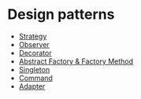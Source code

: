 # Design patterns

<ul>
    <li>
       <a href="https://github.com/simonvar/JavaPatterns/tree/master/src/xyz/tritin/strategy">Strategy</a>
    </li>
    <li>
        <a href="https://github.com/simonvar/JavaPatterns/tree/master/src/xyz/tritin/observer">Observer</a>
    </li>
    <li>
       <a href="https://github.com/simonvar/JavaPatterns/tree/master/src/xyz/tritin/decorator">Decorator</a>
    </li>
    <li>
       <a href="https://github.com/simonvar/JavaPatterns/tree/master/src/xyz/tritin/factory">Abstract Factory & Factory Method</a>
    </li>
    <li>
       <a href="https://github.com/simonvar/JavaPatterns/tree/master/src/xyz/tritin/singleton">Singleton</a>
    </li>
    <li>
       <a href="https://github.com/simonvar/JavaPatterns/tree/master/src/xyz/tritin/command">Command</a>
    </li>
    <li>
       <a href="https://github.com/simonvar/JavaPatterns/tree/master/src/xyz/tritin/adapter">Adapter</a>
    </li>
</ul>
